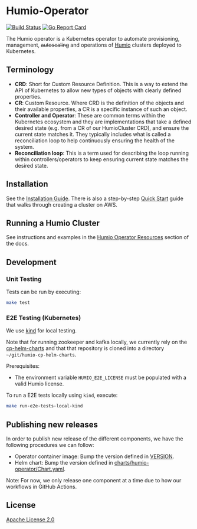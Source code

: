 # Humio-Operator

[![Build Status](https://github.com/humio/humio-operator/actions/workflows/ci.yaml/badge.svg?branch=master)](https://github.com/humio/humio-operator/actions?query=workflow%3ACI+branch%3Amaster)
[![Go Report Card](https://goreportcard.com/badge/github.com/humio/humio-operator)](https://goreportcard.com/report/github.com/humio/humio-operator)

The Humio operator is a Kubernetes operator to automate provisioning, management, ~~autoscaling~~ and operations of [Humio](https://humio.com) clusters deployed to Kubernetes.

## Terminology

- **CRD**: Short for Custom Resource Definition. This is a way to extend the API of Kubernetes to allow new types of objects with clearly defined properties.
- **CR**: Custom Resource. Where CRD is the definition of the objects and their available properties, a CR is a specific instance of such an object.
- **Controller and Operator**: These are common terms within the Kubernetes ecosystem and they are implementations that take a defined desired state (e.g. from a CR of our HumioCluster CRD), and ensure the current state matches it. They typically includes what is called a reconciliation loop to help continuously ensuring the health of the system.
- **Reconciliation loop**: This is a term used for describing the loop running within controllers/operators to keep ensuring current state matches the desired state.

## Installation

See the [Installation Guide](https://library.humio.com/falcon-logscale-self-hosted/installation-containers-kubernetes-operator-install.html). There is also a step-by-step [Quick Start](https://library.humio.com/falcon-logscale-self-hosted/installation-containers-kubernetes-operator-aws-install.html) guide that walks through creating a cluster on AWS.

## Running a Humio Cluster

See instructions and examples in the [Humio Operator Resources](https://library.humio.com/falcon-logscale-self-hosted/installation-containers-kubernetes-operator-resources.html) section of the docs.

## Development

### Unit Testing

Tests can be run by executing:

```bash
make test
```

### E2E Testing (Kubernetes)

We use [kind](https://kind.sigs.k8s.io/) for local testing.

Note that for running zookeeper and kafka locally, we currently rely on the [cp-helm-charts](https://github.com/humio/cp-helm-charts) and that that repository is cloned into a directory `~/git/humio-cp-helm-charts`.

Prerequisites:

- The environment variable `HUMIO_E2E_LICENSE` must be populated with a valid Humio license.

To run a E2E tests locally using `kind`, execute:

```bash
make run-e2e-tests-local-kind
```

## Publishing new releases

In order to publish new release of the different components, we have the following procedures we can follow:

- Operator container image: Bump the version defined in [VERSION](VERSION).
- Helm chart: Bump the version defined in [charts/humio-operator/Chart.yaml](charts/humio-operator/Chart.yaml).

Note: For now, we only release one component at a time due to how our workflows in GitHub Actions.

## License

[Apache License 2.0](https://github.com/humio/humio-operator/blob/master/LICENSE)
